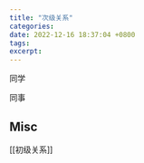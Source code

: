 ```yaml
---
title: "次级关系"
categories: 
date: 2022-12-16 18:37:04 +0800
tags: 
excerpt: 
---
```



同学

同事









## Misc

[[初级关系]]

